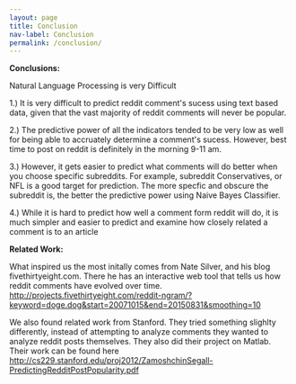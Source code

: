 ```yaml
---
layout: page
title: Conclusion
nav-label: Conclusion
permalink: /conclusion/
---
```


<b>Conclusions:</b>

Natural Language Processing is very Difficult 

1.) It is very difficult to predict reddit comment's sucess using text based data, given that the vast majority of reddit comments will never be popular.

2.) The predictive power of all the indicators tended to be very low as well for being able to accruately determine a comment's sucess. However, best time to post on reddit is definitely in the morning 9-11 am. 

3.) However, it gets easier to predict what comments will do better when you choose specific subreddits. For example, subreddit Conservatives, or NFL is a good target for prediction. The more specfic and obscure the subreddit is, the better the predictive power using Naive Bayes Classifier.

4.) While it is hard to predict how well a comment form reddit will do, it is much simpler and easier to predict and examine how closely related a comment is to an article

<b> Related Work: </b>

What inspired us the most initally comes from Nate Silver, and his blog fivethirtyeight.com. There he has an interactive web tool that tells us how reddit comments have evolved over time. http://projects.fivethirtyeight.com/reddit-ngram/?keyword=doge.dog&start=20071015&end=20150831&smoothing=10

We also found related work from Stanford. They tried something slighlty differently, instead of attempting to analyze comments they wanted to analyze reddit posts themselves. They also did their project on Matlab. Their work can be found here
http://cs229.stanford.edu/proj2012/ZamoshchinSegall-PredictingRedditPostPopularity.pdf
